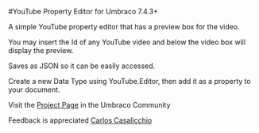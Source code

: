 #YouTube Property Editor for Umbraco 7.4.3+

A simple YouTube property editor that has a preview box for the video.

You may insert the Id of any YouTube video and below the video box will display the preview. 

Saves as JSON so it can be easily accessed. 

Create a new Data Type using YouTube.Editor, then add it as a property to your document.

Visit the [Project Page](https://our.umbraco.org/projects/backoffice-extensions/youtube-video-property-editor/) in the Umbraco Community

Feedback is appreciated
[Carlos Casalicchio](mailto:carlos.casalicchio@gmail.com)